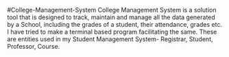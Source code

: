 #College-Management-System
College Management System is a solution tool that is designed to track, maintain and  manage all the data generated by a School, including the grades of a student, their attendance,  grades etc.
I have tried to make a terminal based program facilitating the same.
These are entities used in my Student Management System- Registrar, Student, Professor, Course.
